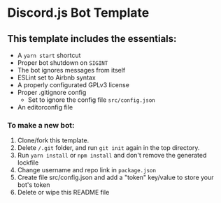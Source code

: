 # Discord.js Bot Template

## This template includes the essentials:
- A `yarn start` shortcut
- Proper bot shutdown on `SIGINT`
- The bot ignores messages from itself
- ESLint set to Airbnb syntax
- A properly configurated GPLv3 license
- Proper .gitignore config
    - Set to ignore the config file `src/config.json`
- An editorconfig file

### To make a new bot:
1. Clone/fork this template.
2. Delete `/.git` folder, and run `git init` again in the top directory.
3. Run `yarn install` or `npm install` and don't remove the generated lockfile
4. Change username and repo link in `package.json`
5. Create file src/config.json and add a "token" key/value to store your bot's token
6. Delete or wipe this README file
